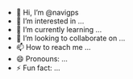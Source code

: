 - 👋 Hi, I’m @navigps
- 👀 I’m interested in ...
- 🌱 I’m currently learning ...
- 💞️ I’m looking to collaborate on ...
- 📫 How to reach me ...
- 😄 Pronouns: ...
- ⚡ Fun fact: ...

<!---
navigps/navigps is a ✨ special ✨ repository because its `README.md` (this file) appears on your GitHub profile.
You can click the Preview link to take a look at your changes.
--->
